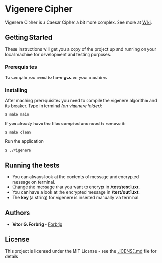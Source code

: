 # Vigenere Cipher

Vigenere Cipher is a Caesar Cipher a bit more complex. See more at [Wiki](https://en.wikipedia.org/wiki/Vigen%C3%A8re_cipher).

## Getting Started

These instructions will get you a copy of the project up and running on your local machine for development and testing purposes.

### Prerequisites

To compile you need to have **gcc** on your machine.  

### Installing

After maching prerequisites you need to compile the vigenere algorithm and its breaker. Type in terminal _(on vigenere folder)_:

```
$ make main
```

If you already have the files compiled and need to remove it:  

```
$ make clean
```
Run the application:

```
$ ./vigenere
```

## Running the tests

* You can always look at the contents of message and encrypted message on terminal.  
* Change the message that you want to encrypt in **/test/test1.txt**.  
* You can have a look at the encrypted message in **/test/out1.txt**.  
* The **key** (a string) for vigenere is inserted manually via terminal.  

## Authors

* **Vitor G. Forbrig** - [Forbrig](https://github.com/Forbrig)

## License

This project is licensed under the MIT License - see the [LICENSE.md](LICENSE.md) file for details
